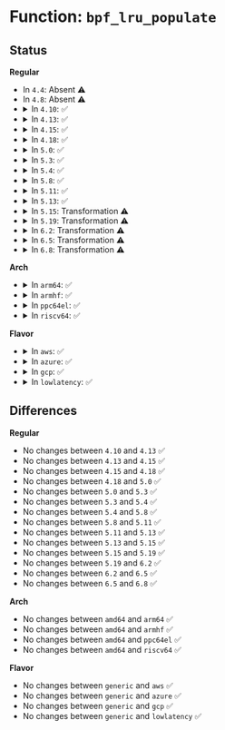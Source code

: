 # Function: <code>bpf_lru_populate</code>

## Status
<b>Regular</b>
<ul>
<li>
In <code>4.4</code>: Absent ⚠️
</li>
<li>
In <code>4.8</code>: Absent ⚠️
</li>
<li>
<details>
<summary>In <code>4.10</code>: ✅</summary>

```c
void bpf_lru_populate(struct bpf_lru *lru, void *buf, u32 node_offset, u32 elem_size, u32 nr_elems);
```

**Collision:** Unique Global

**Inline:** No

**Transformation:** False

**Instances:**

```
In kernel/bpf/bpf_lru_list.c (ffffffff81196d60)
Location: kernel/bpf/bpf_lru_list.c:608
Inline: False
Direct callers:
  - kernel/bpf/hashtab.c:htab_map_alloc
```
**Symbols:**

```
ffffffff81196d60-ffffffff81196db5: bpf_lru_populate (STB_GLOBAL)
```
</details>
</li>
<li>
<details>
<summary>In <code>4.13</code>: ✅</summary>

```c
void bpf_lru_populate(struct bpf_lru *lru, void *buf, u32 node_offset, u32 elem_size, u32 nr_elems);
```

**Collision:** Unique Global

**Inline:** No

**Transformation:** False

**Instances:**

```
In kernel/bpf/bpf_lru_list.c (ffffffff8119e020)
Location: kernel/bpf/bpf_lru_list.c:610
Inline: False
Direct callers:
  - kernel/bpf/hashtab.c:htab_map_alloc
```
**Symbols:**

```
ffffffff8119e020-ffffffff8119e14e: bpf_lru_populate (STB_GLOBAL)
```
</details>
</li>
<li>
<details>
<summary>In <code>4.15</code>: ✅</summary>

```c
void bpf_lru_populate(struct bpf_lru *lru, void *buf, u32 node_offset, u32 elem_size, u32 nr_elems);
```

**Collision:** Unique Global

**Inline:** No

**Transformation:** False

**Instances:**

```
In kernel/bpf/bpf_lru_list.c (ffffffff811adc30)
Location: kernel/bpf/bpf_lru_list.c:610
Inline: False
Direct callers:
  - kernel/bpf/hashtab.c:htab_map_alloc
```
**Symbols:**

```
ffffffff811adc30-ffffffff811add52: bpf_lru_populate (STB_GLOBAL)
```
</details>
</li>
<li>
<details>
<summary>In <code>4.18</code>: ✅</summary>

```c
void bpf_lru_populate(struct bpf_lru *lru, void *buf, u32 node_offset, u32 elem_size, u32 nr_elems);
```

**Collision:** Unique Global

**Inline:** No

**Transformation:** False

**Instances:**

```
In kernel/bpf/bpf_lru_list.c (ffffffff811c51a0)
Location: kernel/bpf/bpf_lru_list.c:610
Inline: False
Direct callers:
  - kernel/bpf/hashtab.c:htab_map_alloc
```
**Symbols:**

```
ffffffff811c51a0-ffffffff811c52c7: bpf_lru_populate (STB_GLOBAL)
```
</details>
</li>
<li>
<details>
<summary>In <code>5.0</code>: ✅</summary>

```c
void bpf_lru_populate(struct bpf_lru *lru, void *buf, u32 node_offset, u32 elem_size, u32 nr_elems);
```

**Collision:** Unique Global

**Inline:** No

**Transformation:** False

**Instances:**

```
In kernel/bpf/bpf_lru_list.c (ffffffff811d6da0)
Location: kernel/bpf/bpf_lru_list.c:610
Inline: False
Direct callers:
  - kernel/bpf/hashtab.c:htab_map_alloc
```
**Symbols:**

```
ffffffff811d6da0-ffffffff811d6ec7: bpf_lru_populate (STB_GLOBAL)
```
</details>
</li>
<li>
<details>
<summary>In <code>5.3</code>: ✅</summary>

```c
void bpf_lru_populate(struct bpf_lru *lru, void *buf, u32 node_offset, u32 elem_size, u32 nr_elems);
```

**Collision:** Unique Global

**Inline:** No

**Transformation:** False

**Instances:**

```
In kernel/bpf/bpf_lru_list.c (ffffffff811eb790)
Location: kernel/bpf/bpf_lru_list.c:607
Inline: False
Direct callers:
  - kernel/bpf/hashtab.c:htab_map_alloc
```
**Symbols:**

```
ffffffff811eb790-ffffffff811eb8b8: bpf_lru_populate (STB_GLOBAL)
```
</details>
</li>
<li>
<details>
<summary>In <code>5.4</code>: ✅</summary>

```c
void bpf_lru_populate(struct bpf_lru *lru, void *buf, u32 node_offset, u32 elem_size, u32 nr_elems);
```

**Collision:** Unique Global

**Inline:** No

**Transformation:** False

**Instances:**

```
In kernel/bpf/bpf_lru_list.c (ffffffff811f7ef0)
Location: kernel/bpf/bpf_lru_list.c:607
Inline: False
Direct callers:
  - kernel/bpf/hashtab.c:htab_map_alloc
```
**Symbols:**

```
ffffffff811f7ef0-ffffffff811f8018: bpf_lru_populate (STB_GLOBAL)
```
</details>
</li>
<li>
<details>
<summary>In <code>5.8</code>: ✅</summary>

```c
void bpf_lru_populate(struct bpf_lru *lru, void *buf, u32 node_offset, u32 elem_size, u32 nr_elems);
```

**Collision:** Unique Global

**Inline:** No

**Transformation:** False

**Instances:**

```
In kernel/bpf/bpf_lru_list.c (ffffffff8121bc70)
Location: kernel/bpf/bpf_lru_list.c:607
Inline: False
Direct callers:
  - kernel/bpf/hashtab.c:prealloc_init
```
**Symbols:**

```
ffffffff8121bc70-ffffffff8121bd98: bpf_lru_populate (STB_GLOBAL)
```
</details>
</li>
<li>
<details>
<summary>In <code>5.11</code>: ✅</summary>

```c
void bpf_lru_populate(struct bpf_lru *lru, void *buf, u32 node_offset, u32 elem_size, u32 nr_elems);
```

**Collision:** Unique Global

**Inline:** No

**Transformation:** False

**Instances:**

```
In kernel/bpf/bpf_lru_list.c (ffffffff8121ebf0)
Location: kernel/bpf/bpf_lru_list.c:608
Inline: False
Direct callers:
  - kernel/bpf/hashtab.c:prealloc_init
```
**Symbols:**

```
ffffffff8121ebf0-ffffffff8121ed18: bpf_lru_populate (STB_GLOBAL)
```
</details>
</li>
<li>
<details>
<summary>In <code>5.13</code>: ✅</summary>

```c
void bpf_lru_populate(struct bpf_lru *lru, void *buf, u32 node_offset, u32 elem_size, u32 nr_elems);
```

**Collision:** Unique Global

**Inline:** No

**Transformation:** False

**Instances:**

```
In kernel/bpf/bpf_lru_list.c (ffffffff81222670)
Location: kernel/bpf/bpf_lru_list.c:608
Inline: False
Direct callers:
  - kernel/bpf/hashtab.c:prealloc_init
```
**Symbols:**

```
ffffffff81222670-ffffffff812227ac: bpf_lru_populate (STB_GLOBAL)
```
</details>
</li>
<li>
<details>
<summary>In <code>5.15</code>: Transformation ⚠️</summary>

```c
void bpf_lru_populate(struct bpf_lru *lru, void *buf, u32 node_offset, u32 elem_size, u32 nr_elems);
```

**Collision:** Unique Global

**Inline:** No

**Transformation:** True

**Instances:**

```
In kernel/bpf/bpf_lru_list.c (0)
Location: kernel/bpf/bpf_lru_list.c:608
Inline: False
Direct callers:
  - kernel/bpf/hashtab.c:prealloc_init
```
**Symbols:**

```
ffffffff81cb928e-ffffffff81cb92ab: bpf_lru_populate.cold (STB_LOCAL)
ffffffff8125a350-ffffffff8125a4c0: bpf_lru_populate (STB_GLOBAL)
```
</details>
</li>
<li>
<details>
<summary>In <code>5.19</code>: Transformation ⚠️</summary>

```c
void bpf_lru_populate(struct bpf_lru *lru, void *buf, u32 node_offset, u32 elem_size, u32 nr_elems);
```

**Collision:** Unique Global

**Inline:** No

**Transformation:** True

**Instances:**

```
In kernel/bpf/bpf_lru_list.c (0)
Location: kernel/bpf/bpf_lru_list.c:608
Inline: False
Direct callers:
  - kernel/bpf/hashtab.c:prealloc_init
```
**Symbols:**

```
ffffffff81e6a56c-ffffffff81e6a581: bpf_lru_populate.cold (STB_LOCAL)
ffffffff812a33f0-ffffffff812a3597: bpf_lru_populate (STB_GLOBAL)
```
</details>
</li>
<li>
<details>
<summary>In <code>6.2</code>: Transformation ⚠️</summary>

```c
void bpf_lru_populate(struct bpf_lru *lru, void *buf, u32 node_offset, u32 elem_size, u32 nr_elems);
```

**Collision:** Unique Global

**Inline:** No

**Transformation:** True

**Instances:**

```
In kernel/bpf/bpf_lru_list.c (0)
Location: kernel/bpf/bpf_lru_list.c:608
Inline: False
Direct callers:
  - kernel/bpf/hashtab.c:prealloc_init
```
**Symbols:**

```
ffffffff820616bf-ffffffff820616d4: bpf_lru_populate.cold (STB_LOCAL)
ffffffff81300f60-ffffffff81301110: bpf_lru_populate (STB_GLOBAL)
```
</details>
</li>
<li>
<details>
<summary>In <code>6.5</code>: Transformation ⚠️</summary>

```c
void bpf_lru_populate(struct bpf_lru *lru, void *buf, u32 node_offset, u32 elem_size, u32 nr_elems);
```

**Collision:** Unique Global

**Inline:** No

**Transformation:** True

**Instances:**

```
In kernel/bpf/bpf_lru_list.c (0)
Location: kernel/bpf/bpf_lru_list.c:613
Inline: False
Direct callers:
  - kernel/bpf/hashtab.c:prealloc_init
```
**Symbols:**

```
ffffffff820e0c5a-ffffffff820e0c77: bpf_lru_populate.cold (STB_LOCAL)
ffffffff8132fab0-ffffffff8132fc56: bpf_lru_populate (STB_GLOBAL)
```
</details>
</li>
<li>
<details>
<summary>In <code>6.8</code>: Transformation ⚠️</summary>

```c
void bpf_lru_populate(struct bpf_lru *lru, void *buf, u32 node_offset, u32 elem_size, u32 nr_elems);
```

**Collision:** Unique Global

**Inline:** No

**Transformation:** True

**Instances:**

```
In kernel/bpf/bpf_lru_list.c (0)
Location: kernel/bpf/bpf_lru_list.c:613
Inline: False
Direct callers:
  - kernel/bpf/hashtab.c:prealloc_init
```
**Symbols:**

```
ffffffff821bd40f-ffffffff821bd42c: bpf_lru_populate.cold (STB_LOCAL)
ffffffff81353fd0-ffffffff81354176: bpf_lru_populate (STB_GLOBAL)
```
</details>
</li>
</ul>
<b>Arch</b>
<ul>
<li>
<details>
<summary>In <code>arm64</code>: ✅</summary>

```c
void bpf_lru_populate(struct bpf_lru *lru, void *buf, u32 node_offset, u32 elem_size, u32 nr_elems);
```

**Collision:** Unique Global

**Inline:** No

**Transformation:** False

**Instances:**

```
In kernel/bpf/bpf_lru_list.c (ffff80001027d0b0)
Location: kernel/bpf/bpf_lru_list.c:607
Inline: False
Direct callers:
  - kernel/bpf/hashtab.c:htab_map_alloc
```
**Symbols:**

```
ffff80001027d0b0-ffff80001027d20c: bpf_lru_populate (STB_GLOBAL)
```
</details>
</li>
<li>
<details>
<summary>In <code>armhf</code>: ✅</summary>

```c
void bpf_lru_populate(struct bpf_lru *lru, void *buf, u32 node_offset, u32 elem_size, u32 nr_elems);
```

**Collision:** Unique Global

**Inline:** No

**Transformation:** False

**Instances:**

```
In kernel/bpf/bpf_lru_list.c (c04aea90)
Location: kernel/bpf/bpf_lru_list.c:607
Inline: False
Direct callers:
  - kernel/bpf/hashtab.c:htab_map_alloc
```
**Symbols:**

```
c04aea90-c04aec58: bpf_lru_populate (STB_GLOBAL)
```
</details>
</li>
<li>
<details>
<summary>In <code>ppc64el</code>: ✅</summary>

```c
void bpf_lru_populate(struct bpf_lru *lru, void *buf, u32 node_offset, u32 elem_size, u32 nr_elems);
```

**Collision:** Unique Global

**Inline:** No

**Transformation:** False

**Instances:**

```
In kernel/bpf/bpf_lru_list.c (c000000000326b20)
Location: kernel/bpf/bpf_lru_list.c:607
Inline: False
Direct callers:
  - kernel/bpf/hashtab.c:htab_map_alloc
```
**Symbols:**

```
c000000000326b20-c000000000326d14: bpf_lru_populate (STB_GLOBAL)
```
</details>
</li>
<li>
<details>
<summary>In <code>riscv64</code>: ✅</summary>

```c
void bpf_lru_populate(struct bpf_lru *lru, void *buf, u32 node_offset, u32 elem_size, u32 nr_elems);
```

**Collision:** Unique Global

**Inline:** No

**Transformation:** False

**Instances:**

```
In kernel/bpf/bpf_lru_list.c (ffffffe0001b4598)
Location: kernel/bpf/bpf_lru_list.c:607
Inline: False
Direct callers:
  - kernel/bpf/hashtab.c:htab_map_alloc
```
**Symbols:**

```
ffffffe0001b4598-ffffffe0001b46ca: bpf_lru_populate (STB_GLOBAL)
```
</details>
</li>
</ul>
<b>Flavor</b>
<ul>
<li>
<details>
<summary>In <code>aws</code>: ✅</summary>

```c
void bpf_lru_populate(struct bpf_lru *lru, void *buf, u32 node_offset, u32 elem_size, u32 nr_elems);
```

**Collision:** Unique Global

**Inline:** No

**Transformation:** False

**Instances:**

```
In kernel/bpf/bpf_lru_list.c (ffffffff811f0510)
Location: kernel/bpf/bpf_lru_list.c:607
Inline: False
Direct callers:
  - kernel/bpf/hashtab.c:htab_map_alloc
```
**Symbols:**

```
ffffffff811f0510-ffffffff811f0638: bpf_lru_populate (STB_GLOBAL)
```
</details>
</li>
<li>
<details>
<summary>In <code>azure</code>: ✅</summary>

```c
void bpf_lru_populate(struct bpf_lru *lru, void *buf, u32 node_offset, u32 elem_size, u32 nr_elems);
```

**Collision:** Unique Global

**Inline:** No

**Transformation:** False

**Instances:**

```
In kernel/bpf/bpf_lru_list.c (ffffffff811e3260)
Location: kernel/bpf/bpf_lru_list.c:607
Inline: False
Direct callers:
  - kernel/bpf/hashtab.c:htab_map_alloc
```
**Symbols:**

```
ffffffff811e3260-ffffffff811e3388: bpf_lru_populate (STB_GLOBAL)
```
</details>
</li>
<li>
<details>
<summary>In <code>gcp</code>: ✅</summary>

```c
void bpf_lru_populate(struct bpf_lru *lru, void *buf, u32 node_offset, u32 elem_size, u32 nr_elems);
```

**Collision:** Unique Global

**Inline:** No

**Transformation:** False

**Instances:**

```
In kernel/bpf/bpf_lru_list.c (ffffffff811ee2e0)
Location: kernel/bpf/bpf_lru_list.c:607
Inline: False
Direct callers:
  - kernel/bpf/hashtab.c:htab_map_alloc
```
**Symbols:**

```
ffffffff811ee2e0-ffffffff811ee408: bpf_lru_populate (STB_GLOBAL)
```
</details>
</li>
<li>
<details>
<summary>In <code>lowlatency</code>: ✅</summary>

```c
void bpf_lru_populate(struct bpf_lru *lru, void *buf, u32 node_offset, u32 elem_size, u32 nr_elems);
```

**Collision:** Unique Global

**Inline:** No

**Transformation:** False

**Instances:**

```
In kernel/bpf/bpf_lru_list.c (ffffffff811fc7b0)
Location: kernel/bpf/bpf_lru_list.c:607
Inline: False
Direct callers:
  - kernel/bpf/hashtab.c:htab_map_alloc
```
**Symbols:**

```
ffffffff811fc7b0-ffffffff811fc8d8: bpf_lru_populate (STB_GLOBAL)
```
</details>
</li>
</ul>

## Differences
<b>Regular</b>
<ul>
<li>
No changes between <code>4.10</code> and <code>4.13</code> ✅
</li>
<li>
No changes between <code>4.13</code> and <code>4.15</code> ✅
</li>
<li>
No changes between <code>4.15</code> and <code>4.18</code> ✅
</li>
<li>
No changes between <code>4.18</code> and <code>5.0</code> ✅
</li>
<li>
No changes between <code>5.0</code> and <code>5.3</code> ✅
</li>
<li>
No changes between <code>5.3</code> and <code>5.4</code> ✅
</li>
<li>
No changes between <code>5.4</code> and <code>5.8</code> ✅
</li>
<li>
No changes between <code>5.8</code> and <code>5.11</code> ✅
</li>
<li>
No changes between <code>5.11</code> and <code>5.13</code> ✅
</li>
<li>
No changes between <code>5.13</code> and <code>5.15</code> ✅
</li>
<li>
No changes between <code>5.15</code> and <code>5.19</code> ✅
</li>
<li>
No changes between <code>5.19</code> and <code>6.2</code> ✅
</li>
<li>
No changes between <code>6.2</code> and <code>6.5</code> ✅
</li>
<li>
No changes between <code>6.5</code> and <code>6.8</code> ✅
</li>
</ul>
<b>Arch</b>
<ul>
<li>
No changes between <code>amd64</code> and <code>arm64</code> ✅
</li>
<li>
No changes between <code>amd64</code> and <code>armhf</code> ✅
</li>
<li>
No changes between <code>amd64</code> and <code>ppc64el</code> ✅
</li>
<li>
No changes between <code>amd64</code> and <code>riscv64</code> ✅
</li>
</ul>
<b>Flavor</b>
<ul>
<li>
No changes between <code>generic</code> and <code>aws</code> ✅
</li>
<li>
No changes between <code>generic</code> and <code>azure</code> ✅
</li>
<li>
No changes between <code>generic</code> and <code>gcp</code> ✅
</li>
<li>
No changes between <code>generic</code> and <code>lowlatency</code> ✅
</li>
</ul>
